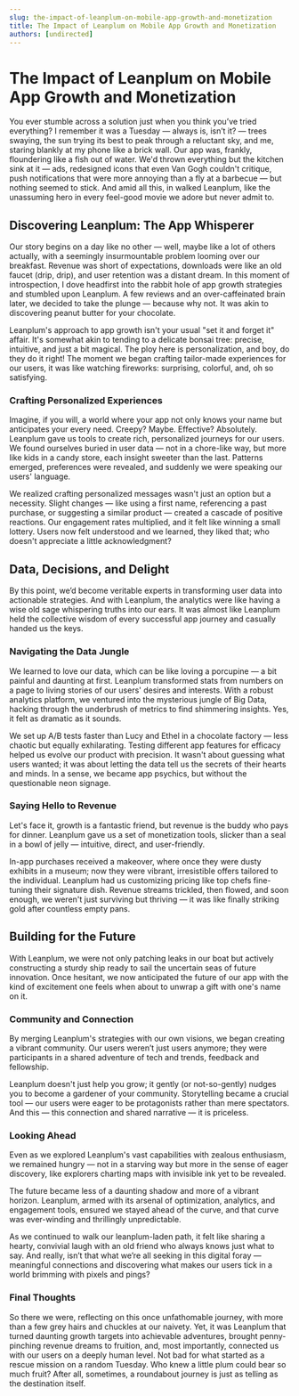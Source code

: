 ```yaml
---
slug: the-impact-of-leanplum-on-mobile-app-growth-and-monetization
title: The Impact of Leanplum on Mobile App Growth and Monetization
authors: [undirected]
---
```



# The Impact of Leanplum on Mobile App Growth and Monetization

You ever stumble across a solution just when you think you’ve tried everything? I remember it was a Tuesday — always is, isn’t it? — trees swaying, the sun trying its best to peak through a reluctant sky, and me, staring blankly at my phone like a brick wall. Our app was, frankly, floundering like a fish out of water. We'd thrown everything but the kitchen sink at it — ads, redesigned icons that even Van Gogh couldn't critique, push notifications that were more annoying than a fly at a barbecue — but nothing seemed to stick. And amid all this, in walked Leanplum, like the unassuming hero in every feel-good movie we adore but never admit to.

## Discovering Leanplum: The App Whisperer
Our story begins on a day like no other — well, maybe like a lot of others actually, with a seemingly insurmountable problem looming over our breakfast. Revenue was short of expectations, downloads were like an old faucet (drip, drip), and user retention was a distant dream. In this moment of introspection, I dove headfirst into the rabbit hole of app growth strategies and stumbled upon Leanplum. A few reviews and an over-caffeinated brain later, we decided to take the plunge — because why not. It was akin to discovering peanut butter for your chocolate.

Leanplum's approach to app growth isn't your usual "set it and forget it" affair. It's somewhat akin to tending to a delicate bonsai tree: precise, intuitive, and just a bit magical. The ploy here is personalization, and boy, do they do it right! The moment we began crafting tailor-made experiences for our users, it was like watching fireworks: surprising, colorful, and, oh so satisfying.

### Crafting Personalized Experiences
Imagine, if you will, a world where your app not only knows your name but anticipates your every need. Creepy? Maybe. Effective? Absolutely. Leanplum gave us tools to create rich, personalized journeys for our users. We found ourselves buried in user data — not in a chore-like way, but more like kids in a candy store, each insight sweeter than the last. Patterns emerged, preferences were revealed, and suddenly we were speaking our users' language.

We realized crafting personalized messages wasn't just an option but a necessity. Slight changes — like using a first name, referencing a past purchase, or suggesting a similar product — created a cascade of positive reactions. Our engagement rates multiplied, and it felt like winning a small lottery. Users now felt understood and we learned, they liked that; who doesn't appreciate a little acknowledgment?

## Data, Decisions, and Delight
By this point, we’d become veritable experts in transforming user data into actionable strategies. And with Leanplum, the analytics were like having a wise old sage whispering truths into our ears. It was almost like Leanplum held the collective wisdom of every successful app journey and casually handed us the keys.

### Navigating the Data Jungle
We learned to love our data, which can be like loving a porcupine — a bit painful and daunting at first. Leanplum transformed stats from numbers on a page to living stories of our users' desires and interests. With a robust analytics platform, we ventured into the mysterious jungle of Big Data, hacking through the underbrush of metrics to find shimmering insights. Yes, it felt as dramatic as it sounds.

We set up A/B tests faster than Lucy and Ethel in a chocolate factory — less chaotic but equally exhilarating. Testing different app features for efficacy helped us evolve our product with precision. It wasn't about guessing what users wanted; it was about letting the data tell us the secrets of their hearts and minds. In a sense, we became app psychics, but without the questionable neon signage.

### Saying Hello to Revenue
Let's face it, growth is a fantastic friend, but revenue is the buddy who pays for dinner. Leanplum gave us a set of monetization tools, slicker than a seal in a bowl of jelly — intuitive, direct, and user-friendly. 

In-app purchases received a makeover, where once they were dusty exhibits in a museum; now they were vibrant, irresistible offers tailored to the individual. Leanplum had us customizing pricing like top chefs fine-tuning their signature dish. Revenue streams trickled, then flowed, and soon enough, we weren't just surviving but thriving — it was like finally striking gold after countless empty pans.

## Building for the Future
With Leanplum, we were not only patching leaks in our boat but actively constructing a sturdy ship ready to sail the uncertain seas of future innovation. Once hesitant, we now anticipated the future of our app with the kind of excitement one feels when about to unwrap a gift with one's name on it.

### Community and Connection
By merging Leanplum's strategies with our own visions, we began creating a vibrant community. Our users weren’t just users anymore; they were participants in a shared adventure of tech and trends, feedback and fellowship.

Leanplum doesn't just help you grow; it gently (or not-so-gently) nudges you to become a gardener of your community. Storytelling became a crucial tool — our users were eager to be protagonists rather than mere spectators. And this — this connection and shared narrative — it is priceless.

### Looking Ahead
Even as we explored Leanplum's vast capabilities with zealous enthusiasm, we remained hungry — not in a starving way but more in the sense of eager discovery, like explorers charting maps with invisible ink yet to be revealed. 

The future became less of a daunting shadow and more of a vibrant horizon. Leanplum, armed with its arsenal of optimization, analytics, and engagement tools, ensured we stayed ahead of the curve, and that curve was ever-winding and thrillingly unpredictable.

As we continued to walk our leanplum-laden path, it felt like sharing a hearty, convivial laugh with an old friend who always knows just what to say. And really, isn’t that what we’re all seeking in this digital foray — meaningful connections and discovering what makes our users tick in a world brimming with pixels and pings?

### Final Thoughts
So there we were, reflecting on this once unfathomable journey, with more than a few grey hairs and chuckles at our naivety. Yet, it was Leanplum that turned daunting growth targets into achievable adventures, brought penny-pinching revenue dreams to fruition, and, most importantly, connected us with our users on a deeply human level. Not bad for what started as a rescue mission on a random Tuesday. Who knew a little plum could bear so much fruit? After all, sometimes, a roundabout journey is just as telling as the destination itself.